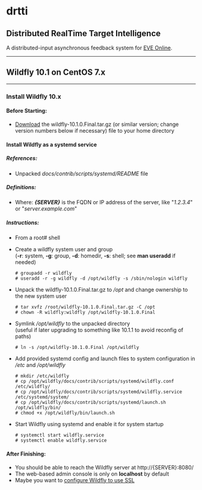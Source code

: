 # **drtti**
## Distributed RealTime Target Intelligence
A distributed-input asynchronous feedback system for [EVE Online](http://www.eveonline.com/).

---

## Wildfly 10.1 on CentOS 7.x

---

### Install Wildfly 10.x

#### Before Starting:
* [Download](http://wildfly.org/downloads/) the wildfly-10.1.0.Final.tar.gz (or similar version; change version numbers below if necessary) file to your home directory

#### Install Wildfly as a systemd service

##### References:
* Unpacked _docs/contrib/scripts/systemd/README_ file

##### Definitions:
* Where: _**{SERVER}**_ is the FQDN or IP address of the server, like "_1.2.3.4_" or "_server.example.com_"

##### Instructions:
* From a root# shell
* Create a wildfly system user and group<br />(**-r**: system, **-g**: group, **-d**: homedir, **-s**: shell; see **man useradd** if needed)

      # groupadd -r wildfly
      # useradd -r -g wildfly -d /opt/wildfly -s /sbin/nologin wildfly

* Unpack the wildfly-10.1.0.Final.tar.gz to _/opt_ and change ownership to the new system user

      # tar xvfz /root/wildfly-10.1.0.Final.tar.gz -C /opt
      # chown -R wildfly:wildfly /opt/wildfly-10.1.0.Final

* Symlink _/opt/wildfly_ to the unpacked directory<br />(useful if later upgrading to something like 10.1.1 to avoid reconfig of paths)

      # ln -s /opt/wildfly-10.1.0.Final /opt/wildfly

* Add provided systemd config and launch files to system configuration in _/etc_ and _/opt/wildfly_

      # mkdir /etc/wildfly
      # cp /opt/wildfly/docs/contrib/scripts/systemd/wildfly.conf /etc/wildfly/
      # cp /opt/wildfly/docs/contrib/scripts/systemd/wildfly.service /etc/systemd/system/
      # cp /opt/wildfly/docs/contrib/scripts/systemd/launch.sh /opt/wildfly/bin/
      # chmod +x /opt/wildfly/bin/launch.sh

* Start Wildfly using systemd and enable it for system startup

      # systemctl start wildfly.service
      # systemctl enable wildfly.service

#### After Finishing:
* You should be able to reach the Wildfly server at http://{SERVER}:8080/
* The web-based admin console is only on **localhost** by default
* Maybe you want to [configure Wildfly to use SSL](ConfigUndertowSSL.md)
